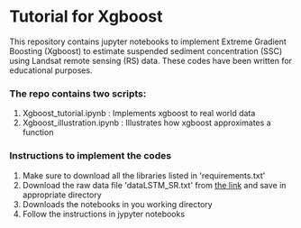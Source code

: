 # Tutorial for Xgboost
This repository contains jupyter notebooks to implement Extreme Gradient Boosting (Xgboost) to estimate suspended sediment concentration (SSC) using Landsat remote sensing (RS) data. These codes have been written for educational purposes.

### The repo contains two scripts:
1. Xgboost_tutorial.ipynb : Implements xgboost to real world data
2. Xgboost_illustration.ipynb : Illustrates how xgboost approximates a function

### Instructions to implement the codes
1. Make sure to download all the libraries listed in 'requirements.txt' 
2. Download the raw data file 'dataLSTM_SR.txt' from [the link](https://drive.google.com/drive/folders/1WgRJtQNJPUq1WAwzHZe1KlrEg_WyRKPb) and save in appropriate directory
3. Downloads the notebooks in you working directory
4. Follow the instructions in jypyter notebooks  


